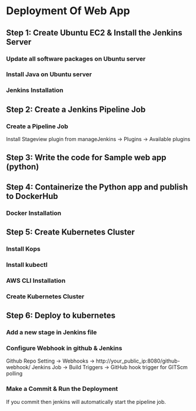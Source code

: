 # Deployment Of Web App

## Step 1: Create Ubuntu EC2 & Install the Jenkins Server

### Update all software packages on Ubuntu server

### Install Java on Ubuntu server

### Jenkins Installation


## Step 2: Create a Jenkins Pipeline Job 

### Create a Pipeline Job 

Install Stageview plugin from manageJenkins -> Plugins -> Available plugins

## Step 3: Write the code for Sample web app (python)

## Step 4: Containerize the Python app and publish to DockerHub

### Docker Installation


## Step 5: Create Kubernetes Cluster

### Install Kops

### Install kubectl

### AWS CLI Installation

### Create Kubernetes Cluster



## Step 6: Deploy to kubernetes

### Add a new stage in Jenkins file

### Configure Webhook in github & Jenkins

Github Repo Setting -> Webhooks -> http://your_public_ip:8080/github-webhook/
Jenkins Job -> Build Triggers -> GitHub hook trigger for GITScm polling

### Make a Commit & Run the Deployment

If you commit then jenkins will automatically start the pipeline job.
